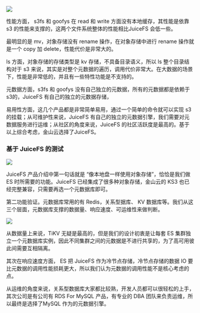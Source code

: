 ![](D:/download/youdaonote-pull-master/data/Technology/存储/images/WEBRESOURCEe777f5bb00cf087185919518fbf32468截图.png)

性能方面， s3fs 和 goofys 在 read 和 write 方面没有本地缓存，其性能是依靠 s3 的性能来支撑的，这两个文件系统整体的性能相比JuiceFS 会低一些。

最明显的是 mv，对象存储没有 rename 操作，在对象存储中进行 rename 操作就是一个 copy 加 delete，性能代价是非常大的。

ls 方面，对象存储的存储类型是 kv 存储，不具备目录语义，所以 ls 整个目录结构对于 s3 来说，其实是对整个元数据的遍历，调用代价非常大。在大数据的场景下，性能是非常低的，并且有一些特性功能是不支持的。

元数据方面，s3fs 和 goofys 没有自己独立的元数据，所有的元数据都是依赖于s3的，JuiceFS 有自己的独立的元数据存储，

易用性方面，这几个产品都是非常简单易用，通过一个简单的命令就可以实现 s3的挂载；从可维护性来说，JuiceFS 有自己的独立的元数据引擎，我们需要对元数据服务进行运维；从社区的角度来说，JuiceFS 的社区活跃度是最高的。基于以上综合考虑，金山云选择了JuiceFS。

### **基于 JuiceFS 的测试**

![](https://gitee.com/hxc8/images6/raw/master/img/202407190008369.jpg)

JuiceFS 产品介绍中第一句话就是 “像本地盘一样使用对象存储”，恰恰是我们做 ES 时所需要的功能。JuiceFS 已经集成了很多种对象存储，金山云的 KS3 也已经完整兼容，只需要再选一个元数据库即可。

第二功能验证。元数据库常用的有 Redis，关系型据库、 KV 数据库等。我们从这三个层面，元数据库支撑的数据量、响应速度、可运维性来做判断。

![](https://gitee.com/hxc8/images6/raw/master/img/202407190008358.jpg)

从数据量上来说，TiKV 无疑是最高的，但是我们的设计初衷是让每套 ES 集群独立一个元数据库实例，因此不同集群之间的元数据是不进行共享的，为了高可用彼此间需要互相隔离。

其次在响应速度方面， ES 把 JuiceFS 作为冷节点存储，冷节点存储的数据 IO 要比元数据的调用性能损耗更大，所以我们认为元数据的调用性能不是核心考虑的点。

从运维的角度来说，关系型数据库大家都比较熟，开发人员都可以很轻松的上手，其次公司是有公司有 RDS For MySQL 产品，有专业的 DBA 团队来负责运维，所以最终是选择了MySQL 作为的元数据引擎。